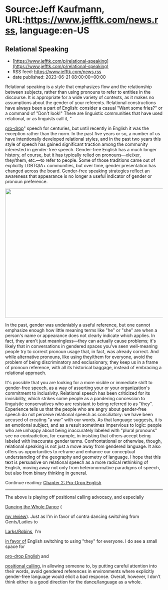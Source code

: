 # Source:Jeff Kaufmann, URL:https://www.jefftk.com/news.rss, language:en-US

## Relational Speaking
 - [https://www.jefftk.com/p/relational-speaking](https://www.jefftk.com/p/relational-speaking)
 - RSS feed: https://www.jefftk.com/news.rss
 - date published: 2023-06-21 08:00:00+00:00

<p><span>

Relational speaking is a style that emphasizes flow and the
relationship between subjects, rather than using pronouns to refer
to entities in the discourse.  It is appropriate for a wide variety of
contexts, as it makes no assumptions about the gender of your
referents. Relational constructions have always been a part of
English: consider a casual "Want some fries?" or a command of "Don't
look!"  There are linguistic communities that have used relational, or
as linguists call it, "</span>

<a href="https://en.wikipedia.org/wiki/Pro-drop_language">pro-drop</a>"
speech for centuries, but until recently in English it was the
exception rather than the norm.  In the past five years or so, a
number of us have intentionally developed relational styles, and in
the past two years this style of speech has gained significant
traction among the community interested in gender-free speech.
Gender-free English has a much longer history, of course, but it has
typically relied on pronouns&#8212;xie/xer, they/them, etc.&#8212;to
refer to people.  Some of those traditions came out of explicitly
LGBTQIA+ communities, but over time, gender presentation has changed
across the board.  Gender-free speaking strategies reflect an
awareness that appearance is no longer a useful indicator of gender or
pronoun preference.



<p>

<a href="https://www.jefftk.com/relational-speech-for-english-big.png"><img class="mobile-fullwidth" height="413" src="https://www.jefftk.com/relational-speech-for-english.png" width="550" /><div class="image-vertical-spacer"></div></a>

</p>

<p>

In the past, gender was undeniably a useful reference, but one cannot
emphasize enough how little meaning terms like "he" or "she" are when
a person's name or appearance does not clearly indicate which applies.
In fact, they aren't just meaningless&#8212;they can actually cause
problems; it's likely that in conversations in gendered spaces you've
seen well-meaning people try to correct pronoun usage that, in fact,
was already correct.  And while alternative pronouns, like using
they/them for everyone, avoid the problem of being discriminatory and
exclusionary, they keep us in a frame of pronoun reference, with all
its historical baggage, instead of embracing a relational approach.

</p>

<p>

It's possible that you are looking for a more visible or immediate
shift to gender-free speech, as a way of asserting your or your
organization's commitment to inclusivity. Relational speech has been
criticized for its invisibility, which strikes some people as a
pandering concession to linguistic conservatives who are resistant to
being referred to as "they". Experience tells us that the people who
are angry about gender-free speech do not perceive relational speech
as conciliatory: we have been accused of creating "a war" with our
words. As that language suggests, it is an emotional subject, and as a
result sometimes impervious to logic: people who are unhappy about
being inaccurately labeled with "plural pronouns" see no
contradiction, for example, in insisting that others accept being
labeled with inaccurate gender terms. Confrontational or otherwise,
though, relational speaking is not just a move away from gendered
language. It also offers us opportunities to reframe and enhance our
conceptual understanding of the geography and geometry of language. I
hope that this text is persuasive on relational speech as a more
radical rethinking of English, moving away not only from
heteronormative paradigms of speech, but also from binary thinking in
general.

</p>

<p>

Continue reading: <a href="https://www.jefftk.com/p/pro-drop-english">Chapter 2: Pro-Drop
English</a>

</p>

<hr />

The above is playing off positional calling advocacy, and especially


<a href="https://cdss-office.my.site.com/commons/s/product/dancing-the-whole-dance-positional-calling-for-contra-digital-download/01t8Y00000NqxnPQAR">Dancing
the Whole Dance</a> (

<a href="https://www.jefftk.com/p/thoughts-on-dancing-the-whole-dance-positional-calling-for-contra">my
review</a>).  Just as I'm in favor of contra dancing switching from
Gents/Ladies to 

<a href="https://www.jefftk.com/p/history-of-larks-ravens">Larks/Robins</a>,
I'm 

<a href="https://www.jefftk.com/p/an-update-on-gendered-pronouns">in favor of</a>
English switching to using "they" for everyone.  I do see a small
space for 

<a href="https://www.jefftk.com/p/pro-drop-english">pro-drop English</a> and 

<a href="https://www.jefftk.com/p/dancing-to-positional-calling">positional calling</a>, in
allowing someone to, by putting careful attention into their words,
avoid gendered references in environments where explicitly gender-free
language would elicit a bad response.  Overall, however, I don't think
either is a good direction for the dance/language as a whole.

